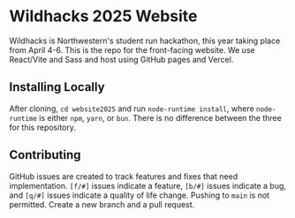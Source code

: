 # Wildhacks 2025 Website
Wildhacks is Northwestern's student run hackathon, this year taking place from April 4-6. This is the repo for the front-facing website. We use React/Vite and Sass and host using GitHub pages and Vercel.

## Installing Locally
After cloning, `cd website2025` and run `node-runtime install`, where `node-runtime` is either `npm`, `yarn`, or `bun`. There is no difference between the three for this repository.

## Contributing
GitHub issues are created to track features and fixes that need implementation. `[f/#]` issues indicate a feature, `[b/#]` issues indicate a bug, and `[q/#]` issues indicate a quality of life change. Pushing to `main` is not permitted. Create a new branch and a pull request.
